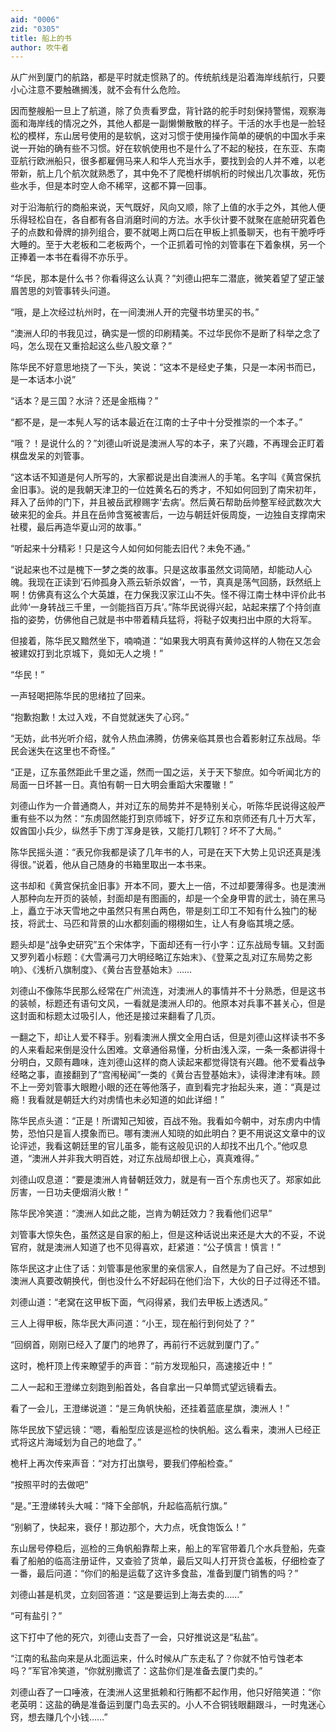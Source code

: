 ```yaml
---
aid: "0006"
zid: "0305"
title: 船上的书
author: 吹牛者
---
```


从广州到厦门的航路，都是平时就走惯熟了的。传统航线是沿着海岸线航行，只要小心注意不要触礁搁浅，就不会有什么危险。

因而整艘船一旦上了航道，除了负责看罗盘，背针路的舵手时刻保持警惕，观察海面和海岸线的情况之外，其他人都是一副懒懒散散的样子。干活的水手也是一脸轻松的模样，东山居号使用的是软帆，这对习惯于使用操作简单的硬帆的中国水手来说一开始的确有些不习惯。好在软帆使用也不是什么了不起的秘技，在东亚、东南亚航行欧洲船只，很多都雇佣马来人和华人充当水手，要找到会的人并不难，以老带新，航上几个航次就熟悉了，其中免不了爬桅杆绑帆桁的时候出几次事故，死伤些水手，但是本时空人命不稀罕，这都不算一回事。

对于沿海航行的商船来说，天气既好，风向又顺，除了上值的水手之外，其他人便乐得轻松自在，各自都有各自消磨时间的方法。水手伙计要不就聚在底舱研究着色子的点数和骨牌的排列组合，要不就喝上两口后在甲板上抓蚤聊天，也有干脆呼呼大睡的。至于大老板和二老板两个，一个正抓着可怜的刘管事在下着象棋，另一个正捧着一本书在看得不亦乐乎。

“华民，那本是什么书？你看得这么认真？”刘德山把车二潜底，微笑着望了望正皱眉苦思的刘管事转头问道。

“哦，是上次经过杭州时，在一间澳洲人开的完璧书坊里买的书。”

“澳洲人印的书我见过，确实是一惯的印刷精美。不过华民你不是断了科举之念了吗，怎么现在又重拾起这么些八股文章？”

陈华民不好意思地挠了一下头，笑说：“这本不是经史子集，只是一本闲书而已，是一本话本小说”

“话本？是三国？水浒？还是金瓶梅？”

“都不是，是一本髡人写的话本最近在江南的士子中十分受推崇的一个本子。”

“哦？！是说什么的？”刘德山听说是澳洲人写的本子，来了兴趣，不再理会正盯着棋盘发呆的刘管事。

“这本话不知道是何人所写的，大家都说是出自澳洲人的手笔。名字叫《黄宫保抗金旧事》。说的是我朝天津卫的一位姓黄名石的秀才，不知如何回到了南宋初年，拜入了岳帅的门下，并且被岳武穆赐字‘去病’。然后黄石帮助岳帅整军经武数次大破来犯的金兵。并且在岳帅含冤被害后，一边与朝廷奸佞周旋，一边独自支撑南宋社稷，最后再造华夏山河的故事。”

“听起来十分精彩！只是这今人如何如何能去旧代？未免不通。”

“说起来也不过是槐下一梦之类的故事。只是这故事虽然文词简陋，却能动人心魄。我现在正读到‘石帅孤身入燕云斩杀奴酋’，一节，真真是荡气回肠，跃然纸上啊！仿佛真有这么个大英雄，在力保我汉家江山不失。怪不得江南士林中评价此书此帅‘一身转战三千里，一剑能挡百万兵’。”陈华民说得兴起，站起来摆了个持剑直指的姿势，仿佛他自己就是书中带着精兵猛将，将鞑子奴夷扫出中原的大将军。

但接着，陈华民又黯然坐下，喃喃道：“如果我大明真有黄帅这样的人物在又怎会被建奴打到北京城下，竟如无人之境！”

“华民！”

一声轻喝把陈华民的思绪拉了回来。

“抱歉抱歉！太过入戏，不自觉就迷失了心窍。”

“无妨，此书光听介绍，就令人热血沸腾，仿佛亲临其景也合着影射辽东战局。华民会迷失在这里也不奇怪。”

“正是，辽东虽然距此千里之遥，然而一国之运，关于天下黎庶。如今听闻北方的局面一日坏甚一日。真怕有朝一日大明会重蹈大宋覆辙！”

刘德山作为一介普通商人，并对辽东的局势并不是特别关心，听陈华民说得这般严重有些不以为然：“东虏固然能打到京师城下，好歹辽东和京师还有几十万大军，奴酋国小兵少，纵然手下虏丁浑身是铁，又能打几颗钉？坏不了大局。”

陈华民摇头道：“表兄你我都是读了几年书的人，可是在天下大势上见识还真是浅得很。”说着，他从自己随身的书箱里取出一本书来。

这书却和《黄宫保抗金旧事》开本不同，要大上一倍，不过却要薄得多。也是澳洲人那种向左开页的装帧，封面却是有图画的，却是一个全身甲胄的武士，骑在黑马上，矗立于冰天雪地之中虽然只有黑白两色，带是刻工印工不知有什么独门的秘技，将武士、马匹和背景的山水都刻画的栩栩如生，让人有身临其境之感。

题头却是“战争史研究”五个宋体字，下面却还有一行小字：辽东战局专辑。又封面又罗列着小标题：《大雪满弓刀大明经略辽东始末》、《登莱之乱对辽东局势之影响》、《浅析八旗制度》、《黄台吉登基始末》……

刘德山不像陈华民那么经常在广州流连，对澳洲人的事情并不十分熟悉，但是这书的装帧，标题还有语句文风，一看就是澳洲人印的。他原本对兵事不甚关心，但是这封面和标题太过吸引人，他还是接过来翻看了几页。

一翻之下，却让人爱不释手。别看澳洲人撰文全用白话，但是刘德山这样读书不多的人来看起来倒是没什么困难。文章通俗易懂，分析由浅入深，一条一条都讲得十分明白，又颇有趣味，连刘德山这样的商人读起来都觉得饶有兴趣。他不爱看战争经略之事，直接翻到了“宫闱秘闻”一类的《黄台吉登基始末》，读得津津有味。顾不上一旁刘管事大眼瞪小眼的还在等他落子，直到看完才抬起头来，道：“真是过瘾！我看就是朝廷大约对虏情也未必知道的如此详细！”

陈华民点头道：“正是！所谓知己知彼，百战不殆。我看如今朝中，对东虏内中情势，恐怕只是盲人摸象而已。哪有澳洲人知晓的如此明白？更不用说这文章中的议论评述，我看这朝廷里的官儿虽多，能有这般见识的人却找不出几个。”他叹息道，“澳洲人并非我大明百姓，对辽东战局却很上心，真真难得。”

刘德山叹息道：“要是澳洲人肯替朝廷效力，就是有一百个东虏也灭了。郑家如此厉害，一日功夫便烟消火散！”

陈华民冷笑道：“澳洲人如此之能，岂肯为朝廷效力？我看他们迟早”

刘管事大惊失色，虽然这是自家的船上，但是这种话说出来还是大大的不妥，不说官府，就是澳洲人知道了也不见得喜欢，赶紧道：“公子慎言！慎言！”

陈华民这才止住了话：刘管事是他家里的亲信家人，自然是为了自己好。不过想到澳洲人真要改朝换代，倒也没什么不好起码在他们治下，大伙的日子过得还不错。

刘德山道：“老窝在这甲板下面，气闷得紧，我们去甲板上透透风。”

三人上得甲板，陈华民大声问道：“小王，现在船行到何处了？”

“回纲首，刚刚已经入了厦门的地界了，再前行不远就到厦门了。”

这时，桅杆顶上传来瞭望手的声音：“前方发现船只，高速接近中！”

二人一起和王澄绨立刻跑到船首处，各自拿出一只单筒式望远镜看去。

看了一会儿，王澄绨说道：“是三角帆快船，还挂着蓝底星旗，澳洲人！”

陈华民放下望远镜：“嗯，看船型应该是巡检的快帆船。这么看来，澳洲人已经正式将这片海域划为自己的地盘了。”

桅杆上再次传来声音：“对方打出旗号，要我们停船检查。”

“按照平时的去做吧”

“是。”王澄绨转头大喊：“降下全部帆，升起临高航行旗。”

“别躺了，快起来，衰仔！那边那个，大力点，呒食饱饭么！”

东山居号停稳后，巡检的三角帆船靠帮上来，船上的军官带着几个水兵登船，先查看了船舶的临高注册证件，又查验了货单，最后又叫人打开货仓盖板，仔细检查了一番，最后问道：“你们的船是运载了这许多食盐，准备到厦门销售的吗？”

刘德山甚是机灵，立刻回答道：“这是要运到上海去卖的……”

“可有盐引？”

这下打中了他的死穴，刘德山支吾了一会，只好推说这是“私盐”。

“江南的私盐向来是从北面运来，什么时候从广东走私了？你就不怕亏蚀老本吗？”军官冷笑道，“你就别撒谎了：这盐你们是准备去厦门卖的。”

刘德山吞了一口唾液，在澳洲人这里抵赖和行贿都不起作用，他只好陪笑道：“你老英明：这盐的确是准备运到厦门岛去买的。小人不合铜钱眼翻跟斗，一时鬼迷心窍，想去赚几个小钱……”
